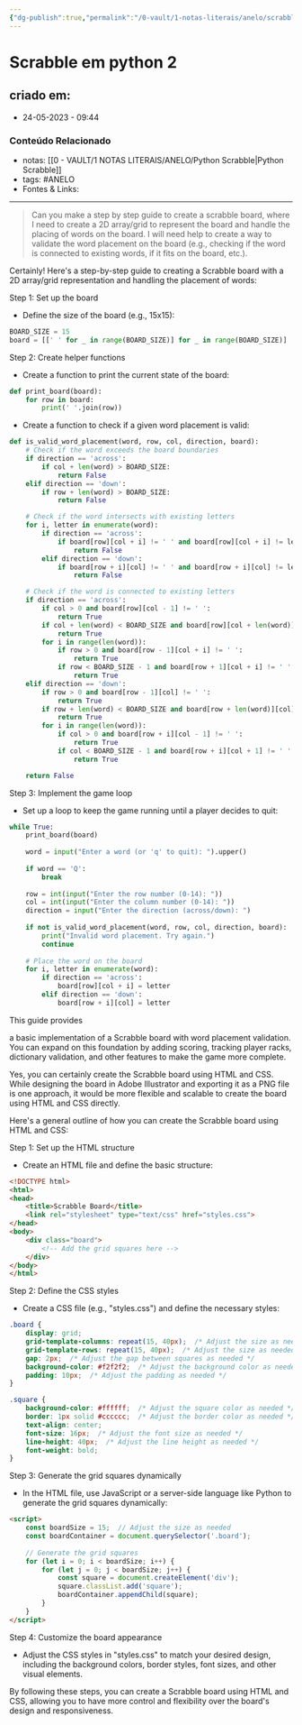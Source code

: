 ```yaml
---
{"dg-publish":true,"permalink":"/0-vault/1-notas-literais/anelo/scrabble-em-python-2/","tags":["ANELO"],"dgHomeLink":true,"dgShowLocalGraph":true,"dgShowFileTree":true,"dgEnableSearch":true,"noteIcon":""}
---
```


# Scrabble em python 2

## criado em: 
-  24-05-2023 - 09:44

### Conteúdo Relacionado
- notas: [[0 - VAULT/1 NOTAS LITERAIS/ANELO/Python Scrabble\|Python Scrabble]]
- tags: #ANELO 
- Fontes & Links: 

---

>Can you make a step by step guide to create a scrabble board, where I need to create a 2D array/grid to represent the board and handle the placing of words on the board. I will need help to create a way to validate the word placement on the board (e.g., checking if the word is connected to existing words, if it fits on the board, etc.).

Certainly! Here's a step-by-step guide to creating a Scrabble board with a 2D array/grid representation and handling the placement of words:

Step 1: Set up the board
- Define the size of the board (e.g., 15x15):
```python
BOARD_SIZE = 15
board = [[' ' for _ in range(BOARD_SIZE)] for _ in range(BOARD_SIZE)]
```

Step 2: Create helper functions
- Create a function to print the current state of the board:
```python
def print_board(board):
    for row in board:
        print(' '.join(row))
```
- Create a function to check if a given word placement is valid:
```python
def is_valid_word_placement(word, row, col, direction, board):
    # Check if the word exceeds the board boundaries
    if direction == 'across':
        if col + len(word) > BOARD_SIZE:
            return False
    elif direction == 'down':
        if row + len(word) > BOARD_SIZE:
            return False

    # Check if the word intersects with existing letters
    for i, letter in enumerate(word):
        if direction == 'across':
            if board[row][col + i] != ' ' and board[row][col + i] != letter:
                return False
        elif direction == 'down':
            if board[row + i][col] != ' ' and board[row + i][col] != letter:
                return False

    # Check if the word is connected to existing letters
    if direction == 'across':
        if col > 0 and board[row][col - 1] != ' ':
            return True
        if col + len(word) < BOARD_SIZE and board[row][col + len(word)] != ' ':
            return True
        for i in range(len(word)):
            if row > 0 and board[row - 1][col + i] != ' ':
                return True
            if row < BOARD_SIZE - 1 and board[row + 1][col + i] != ' ':
                return True
    elif direction == 'down':
        if row > 0 and board[row - 1][col] != ' ':
            return True
        if row + len(word) < BOARD_SIZE and board[row + len(word)][col] != ' ':
            return True
        for i in range(len(word)):
            if col > 0 and board[row + i][col - 1] != ' ':
                return True
            if col < BOARD_SIZE - 1 and board[row + i][col + 1] != ' ':
                return True

    return False
```

Step 3: Implement the game loop
- Set up a loop to keep the game running until a player decides to quit:
```python
while True:
    print_board(board)
    
    word = input("Enter a word (or 'q' to quit): ").upper()
    
    if word == 'Q':
        break
    
    row = int(input("Enter the row number (0-14): "))
    col = int(input("Enter the column number (0-14): "))
    direction = input("Enter the direction (across/down): ")
    
    if not is_valid_word_placement(word, row, col, direction, board):
        print("Invalid word placement. Try again.")
        continue
    
    # Place the word on the board
    for i, letter in enumerate(word):
        if direction == 'across':
            board[row][col + i] = letter
        elif direction == 'down':
            board[row + i][col] = letter
```

This guide provides

 a basic implementation of a Scrabble board with word placement validation. You can expand on this foundation by adding scoring, tracking player racks, dictionary validation, and other features to make the game more complete.

Yes, you can certainly create the Scrabble board using HTML and CSS. While designing the board in Adobe Illustrator and exporting it as a PNG file is one approach, it would be more flexible and scalable to create the board using HTML and CSS directly.

Here's a general outline of how you can create the Scrabble board using HTML and CSS:

Step 1: Set up the HTML structure
- Create an HTML file and define the basic structure:
```html
<!DOCTYPE html>
<html>
<head>
    <title>Scrabble Board</title>
    <link rel="stylesheet" type="text/css" href="styles.css">
</head>
<body>
    <div class="board">
        <!-- Add the grid squares here -->
    </div>
</body>
</html>
```

Step 2: Define the CSS styles
- Create a CSS file (e.g., "styles.css") and define the necessary styles:
```css
.board {
    display: grid;
    grid-template-columns: repeat(15, 40px);  /* Adjust the size as needed */
    grid-template-rows: repeat(15, 40px);  /* Adjust the size as needed */
    gap: 2px;  /* Adjust the gap between squares as needed */
    background-color: #f2f2f2;  /* Adjust the background color as needed */
    padding: 10px;  /* Adjust the padding as needed */
}

.square {
    background-color: #ffffff;  /* Adjust the square color as needed */
    border: 1px solid #cccccc;  /* Adjust the border color as needed */
    text-align: center;
    font-size: 16px;  /* Adjust the font size as needed */
    line-height: 40px;  /* Adjust the line height as needed */
    font-weight: bold;
}
```

Step 3: Generate the grid squares dynamically
- In the HTML file, use JavaScript or a server-side language like Python to generate the grid squares dynamically:
```html
<script>
    const boardSize = 15;  // Adjust the size as needed
    const boardContainer = document.querySelector('.board');
    
    // Generate the grid squares
    for (let i = 0; i < boardSize; i++) {
        for (let j = 0; j < boardSize; j++) {
            const square = document.createElement('div');
            square.classList.add('square');
            boardContainer.appendChild(square);
        }
    }
</script>
```

Step 4: Customize the board appearance
- Adjust the CSS styles in "styles.css" to match your desired design, including the background colors, border styles, font sizes, and other visual elements.

By following these steps, you can create a Scrabble board using HTML and CSS, allowing you to have more control and flexibility over the board's design and responsiveness.